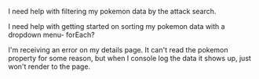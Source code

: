 I need help with filtering my pokemon data by the attack search.

I need help with getting started on sorting my pokemon data with a dropdown menu- forEach?

I'm receiving an error on my details page.  It can't read the pokemon property for some reason, but when I console log the data it shows up, just won't render to the page.